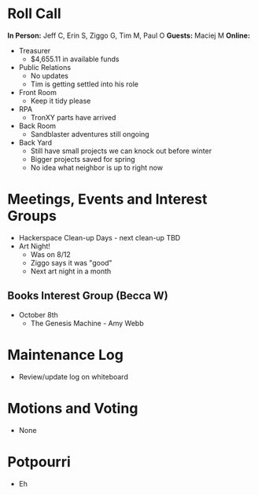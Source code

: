# Roll Call
**In Person:** Jeff C, Erin S, Ziggo G, Tim M, Paul O
**Guests:** Maciej M
**Online:** 

- Treasurer
  - $4,655.11 in available funds
- Public Relations
  - No updates
  - Tim is getting settled into his role
- Front Room
  - Keep it tidy please
- RPA
  - TronXY parts have arrived
- Back Room
  - Sandblaster adventures still ongoing
- Back Yard
  - Still have small projects we can knock out before winter
  - Bigger projects saved for spring
  - No idea what neighbor is up to right now
# Meetings, Events and Interest Groups
- Hackerspace Clean-up Days - next clean-up TBD
- Art Night!
  - Was on 8/12
  - Ziggo says it was "good"
  - Next art night in a month
## Books Interest Group (Becca W)
- October 8th
  - The Genesis Machine - Amy Webb
# Maintenance Log
- Review/update log on whiteboard
# Motions and Voting
- None
# Potpourri
- Eh
